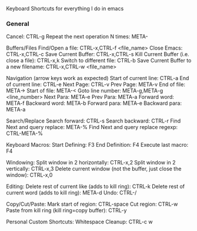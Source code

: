 Keyboard Shortcuts for everything I do in emacs

<h3>General</h3>
Cancel: CTRL-g
Repeat the next operation N times: META-<n> <operation>

Buffers/Files
Find/Open a file: CTRL-x,CTRL-f <file_name>
Close Emacs: CTRL-x,CTRL-c
Save Current Buffer: CTRL-x,CTRL-s
Kill Current Buffer (i.e. close a file): CTRL-x,k
Switch to different file: CTRL-b
Save Current Buffer to a new filename: CTRL-x,CTRL-w <file_name>


Navigation (arrow keys work as expected)
Start of current line: CTRL-a
End of current line: CTRL-e
Next Page: CTRL-v
Prev Page: META-v
End of file: META->
Start of file: META-<
Goto line number: META-g,META-g <line_number>
Next Para: META-e
Prev Para: META-a
Forward word: META-f
Backward word: META-b
Forward para: META-e
Backward para: META-a


Search/Replace
Search forward: CTRL-s
Search backward: CTRL-r
Find Next and query replace: META-%
Find Next and query replace regexp: CTRL-META-%


Keyboard Macros:
Start Defining: F3
End Definition: F4
Execute last macro: F4


Windowing:
Split window in 2 horizontally: CTRL-x,2
Split window in 2 vertically: CTRL-x,3
Delete current window (not the buffer, just close the window): CTRL-x,0


Editing:
Delete rest of current like (adds to kill ring): CTRL-k
Delete rest of current word (adds to kill ring): META-d
Undo: CTRL-/


Copy/Cut/Paste:
Mark start of region: CTRL-space
Cut region: CTRL-w
Paste from kill ring (kill ring=copy buffer): CTRL-y


Personal Custom Shortcuts:
Whitespace Cleanup: CTRL-c w